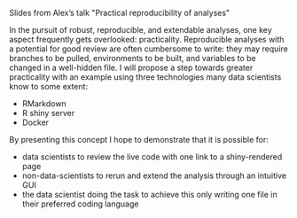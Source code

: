 Slides from Alex’s talk "Practical reproducibility of analyses"

In the pursuit of robust, reproducible, and extendable analyses, one key aspect frequently gets overlooked: practicality. Reproducible analyses with a potential for good review are often cumbersome to write: they may require branches to be pulled, environments to be built, and variables to be changed in a well-hidden file. I will propose a step towards greater practicality with an example using three technologies many data scientists know to some extent:

- RMarkdown  
- R shiny server  
- Docker  

By presenting this concept I hope to demonstrate that it is possible for:

- data scientists to review the live code with one link to a shiny-rendered page  
- non-data-scientists to rerun and extend the analysis through an intuitive GUI  
- the data scientist doing the task to achieve this only writing one file in their preferred coding language  
